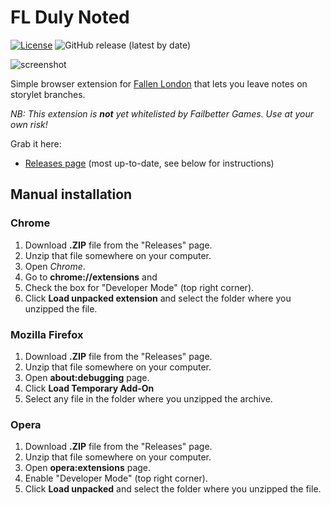 # FL Duly Noted

[![License](https://img.shields.io/github/license/lensvol/fl-duly-noted)](https://github.com/lensvol/fl-duly-noted/blob/master/LICENSE) ![GitHub release (latest by date)](https://img.shields.io/github/v/release/lensvol/fl-duly-noted) 

![screenshot](https://raw.githubusercontent.com/lensvol/fl-duly-noted/master/screenshot.png)

Simple browser extension for [Fallen London](https://www.fallenlondon.com/) that lets you leave notes on storylet branches.

_NB: This extension is **not** yet whitelisted by Failbetter Games. Use at your own risk!_ 

Grab it here:
* [Releases page](https://github.com/lensvol/fl-duly-noted/releases) (most up-to-date, see below for instructions)


## Manual installation

### Chrome

1. Download **.ZIP** file from the "Releases" page.
2. Unzip that file somewhere on your computer. 
3. Open _Chrome_.
4. Go to **chrome://extensions** and 
5. Check the box for "Developer Mode" (top right corner).
6. Click **Load unpacked extension** and select the folder where you unzipped the file.

### Mozilla Firefox

1. Download **.ZIP** file from the "Releases" page.
2. Unzip that file somewhere on your computer. 
3. Open **about:debugging** page.
4. Click **Load Temporary Add-On**
5. Select any file in the folder where you unzipped the archive.

### Opera

1. Download **.ZIP** file from the "Releases" page.
2. Unzip that file somewhere on your computer.
3. Open **opera:extensions** page.
4. Enable "Developer Mode" (top right corner).
6. Click **Load unpacked** and select the folder where you unzipped the file.
